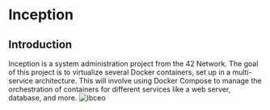 # Inception

## Introduction

Inception is a system administration project from the 42 Network. The goal of this project is to virtualize several Docker containers, set up in a multi-service architecture. 
This will involve using Docker Compose to manage the orchestration of containers for different services like a web server, database, and more.
![ibceo](https://github.com/Ayman-SIDQI/Inception/assets/90562697/a72deabe-e589-4588-b6ce-9200c478ac93)
